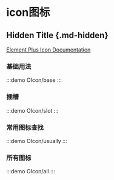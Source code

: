 # icon图标

## Hidden Title {.md-hidden}

[Element Plus Icon Documentation](https://element-plus.org/zh-CN/component/icon.html)

### 基础用法

:::demo
OIcon/base
:::

### 插槽

:::demo
OIcon/slot
:::

### 常用图标查找

:::demo
OIcon/usually
:::

### 所有图标

:::demo
OIcon/all
:::
